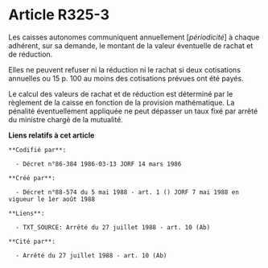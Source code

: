 # Article R325-3

Les caisses autonomes communiquent annuellement [*périodicité*] à chaque adhérent, sur sa demande, le montant de la valeur
éventuelle de rachat et de réduction.

Elles ne peuvent refuser ni la réduction ni le rachat si deux cotisations annuelles ou 15 p. 100 au moins des cotisations
prévues ont été payés.

Le calcul des valeurs de rachat et de réduction est déterminé par le règlement de la caisse en fonction de la provision
mathématique. La pénalité éventuellement appliquée ne peut dépasser un taux fixé par arrêté du ministre chargé de la
mutualité.

**Liens relatifs à cet article**

	**Codifié par**:

	  - Décret n°86-384 1986-03-13 JORF 14 mars 1986

	**Créé par**:

	  - Décret n°88-574 du 5 mai 1988 - art. 1 () JORF 7 mai 1988 en vigueur le 1er août 1988

	**Liens**:

	  - TXT_SOURCE: Arrêté du 27 juillet 1988 - art. 10 (Ab)

	**Cité par**:

	  - Arrêté du 27 juillet 1988 - art. 10 (Ab)
